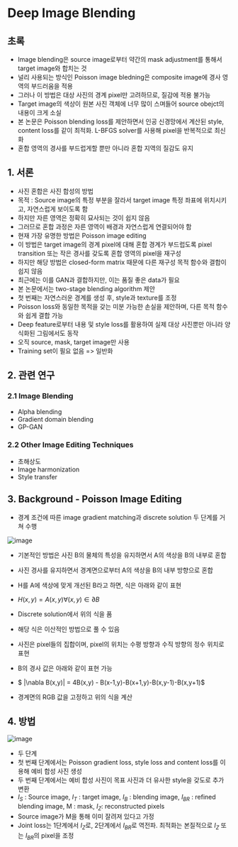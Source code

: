# Deep Image Blending

## 초록
- Image blending은 source image로부터 약간의 mask adjustment를 통해서 target image와 합치는 것
- 널리 사용되는 방식인 Poisson image bledning은 composite image에 경사 영역의 부드러움을 적용
- 그러나 이 방법은 대상 사진의 경계 pixel만 고려하므로, 질감에 적용 불가능
- Target image의 색상이 원본 사진 객체에 너무 많이 스며들어 source obejct의 내용이 크게 소실
- 본 논문은 Poisson blending loss를 제안하면서 인공 신경망에서 계산된 style, content loss를 같이 최적화. L-BFGS solver를 사용해 pixel을 반복적으로 최신화
- 혼합 영역의 경사를 부드럽게할 뿐만 아니라 혼합 지역의 질감도 유지

## 1. 서론
- 사진 혼합은 사진 합성의 방법
- 목적 : Source image의 특정 부분을 잘라서 target image 특정 좌표에 위치시키고, 자연스럽게 보이도록 함
- 하지만 자른 영역은 정확히 묘사되는 것이 쉽지 않음
- 그러므로 혼합 과정은 자른 영역이 배경과 자연스럽게 연결되어야 함
- 현재 가장 유명한 방법은 Poisson image editing
- 이 방법은 target image의 경계 pixel에 대해 혼합 경계가 부드럽도록 pixel transition 또는 작은 경사를 갖도록 혼합 영역의 pixel을 재구성
- 하지만 해당 방법은 closed-form matrix 때문에 다른 재구성 목적 함수와 결합이 쉽지 않음
- 최근에는 이를 GAN과 결합하지만, 이는 품질 좋은 data가 필요
- 본 논문에서는 two-stage blending algorithm 제안
- 첫 번째는 자연스러운 경계를 생성 후, style과 texture를 조정
- Poisson loss와 동일한 목적을 갖는 미분 가능한 손실을 제안하며, 다른 목적 함수와 쉽게 결합 가능
- Deep feature로부터 내용 및 style loss를 활용하여 실제 대상 사진뿐만 아니라 양식화된 그림에서도 동작
- 오직 source, mask, target image만 사용
- Training set이 필요 없음 => 일반화


## 2. 관련 연구 

### 2.1 Image Blending
- Alpha blending
- Gradient domain blending
- GP-GAN

### 2.2 Other Image Editing Techniques
- 초해상도
- Image harmonization
- Style transfer

## 3. Background - Poisson Image Editing

- 경계 조건에 따른 image gradient matching과 discrete solution 두 단계를 거쳐 수행

![image](https://github.com/user-attachments/assets/5718191f-f624-42b7-a49a-862e7096f3d7)

- 기본적인 방법은 사진 B의 물체의 특성을 유지하면서 A의 색상을 B의 내부로 혼합
- 사진 경사를 유지하면서 경계면으로부터 A의 색상을 B의 내부 방향으로 혼합
- H를 A에 색상에 맞게 개선된 B라고 하면, 식은 아래와 같이 표현
- $H(x,y)=A(x,y)\forall(x,y) \in \partial B$
- Discrete solution에서 위의 식을 품
- 해당 식은 이산적인 방법으로 풀 수 있음
- 사진은 pixel들의 집합이며, pixel의 위치는 수평 방향과 수직 방향의 정수 위치로 표현
- B의 경사 값은 아래와 같이 표현 가능

- $ |\\nabla B(x,y)| = 4B(x,y) - B(x-1,y)-B(x+1,y)-B(x,y-1)-B(x,y+1)$
- 경계면의 RGB 값을 고정하고 위의 식을 계산

## 4. 방법

![image](https://github.com/user-attachments/assets/70775fb9-e5d4-45aa-ad87-fad151220cf1)

- 두 단계
- 첫 번째 단계에서는 Poisson gradient loss, style loss and content loss를 이용해 예비 합성 사진 생성
- 두 번째 단계에서는 예비 합성 사진이 목표 사진과 더 유사한 style을 갖도로 추가 변환
- $I_S$ : Source image, $I_T$ : target image, $I_B$ : blending image, $I_{BR}$ : refined blending image, M : mask, $I_Z$: reconstructed pixels
- Source image가 M을 통해 이미 잘려져 있다고 가정
- Joint loss는 1단계에서 $I_Z$로, 2단계에서 $I_{BR}$로 역전파. 최적화는 본질적으로 $I_Z$ 또는 $I_{BR}$의 pixel을 조정 
  




